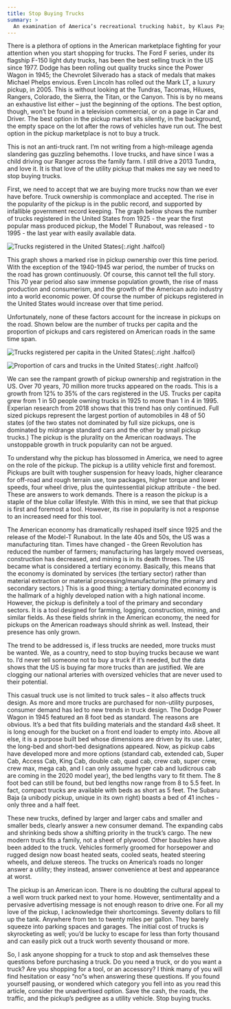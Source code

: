 ```yaml
---
title: Stop Buying Trucks
summary: >
  An examination of America’s recreational trucking habit, by Klaus Payne
---
```


There is a plethora of options in the American marketplace fighting for your
attention when you start shopping for trucks. The Ford F series, under its
flagship F-150 light duty trucks, has been the best selling truck in the US
since 1977. Dodge has been rolling out quality trucks since the Power Wagon in
1945; the Chevrolet Silverado has a stack of medals that makes Michael Phelps
envious. Even Lincoln has rolled out the Mark LT, a luxury pickup, in 2005. This
is without looking at the Tundras, Tacomas, Hiluxes, Rangers, Colorado, the
Sierra, the Titan, or the Canyon. This is by no means an exhaustive list either
– just the beginning of the options. The best option, though, won’t be found in
a television commercial, or on a page in Car and Driver. The best option in the
pickup market sits silently, in the background, the empty space on the lot after
the rows of vehicles have run out. The best option in the pickup marketplace is
not to buy a truck.

This is not an anti-truck rant. I’m not writing from a high-mileage agenda
slandering gas guzzling behemoths. I love trucks, and have since I was a child
driving our Ranger across the family farm. I still drive a 2013 Tundra, and love
it. It is that love of the utility pickup that makes me say we need to stop
buying trucks.

First, we need to accept that we are buying more trucks now than we ever have
before. Truck ownership is commonplace and accepted. The rise in the popularity
of the pickup is in the public record, and supported by infallible government
record keeping. The graph below shows the number of trucks registered in the
United States from 1925 - the year the first popular mass produced pickup, the
Model T Runabout, was released - to 1995 - the last year with easily available
data.

![Trucks registered in the United States][0]{:.right .halfcol}

This graph shows a marked rise in pickup ownership over this time period. With
the exception of the 1940-1945 war period, the number of trucks on the road has
grown continuously. Of course, this cannot tell the full story. This 70 year
period also saw immense population growth, the rise of mass production and
consumerism, and the growth of the American auto industry into a world economic
power. Of course the number of pickups registered in the United States would
increase over that time period.

Unfortunately, none of these factors account for the increase in pickups on the
road. Shown below are the number of trucks per capita and the proportion of
pickups and cars registered on American roads in the same time span.

![Trucks registered per capita in the United States][1]{:.right .halfcol}

![Proportion of cars and trucks in the United States][2]{:.right .halfcol}

We can see the rampant growth of pickup ownership and registration in the US.
Over 70 years, 70 million more trucks appeared on the roads. This is a growth
from 12% to 35% of the cars registered in the US. Trucks per capita grew from 1
in 50 people owning trucks in 1925 to more than 1 in 4 in 1995. Experian
research from 2018 shows that this trend has only continued. Full sized pickups
represent the largest portion of automobiles in 48 of 50 states (of the two
states not dominated by full size pickups, one is dominated by midrange standard
cars and the other by small pickup trucks.) The pickup is the plurality on the
American roadways. The unstoppable growth in truck popularity can not be argued.

To understand why the pickup has blossomed in America, we need to agree on the
role of the pickup. The pickup is a utility vehicle first and foremost. Pickups
are built with tougher suspension for heavy loads, higher clearance for off-road
and rough terrain use, tow packages, higher torque and lower speeds, four wheel
drive, plus the quintessential pickup attribute - the bed. These are answers to
work demands. There is a reason the pickup is a staple of the blue collar
lifestyle. With this in mind, we see that that pickup is first and foremost a
tool. However, its rise in popularity is not a response to an increased need for
this tool.

The American economy has dramatically reshaped itself since 1925 and the release
of the Model-T Runabout. In the late 40s and 50s, the US was a manufacturing
titan. Times have changed - the Green Revolution has reduced the number of
farmers; manufacturing has largely moved overseas, construction has decreased,
and mining is in its death throes. The US became what is considered a tertiary
economy. Basically, this means that the economy is dominated by services (the
tertiary sector) rather than material extraction or material
processing/manufacturing (the primary and secondary sectors.) This is a good
thing; a tertiary dominated economy is the hallmark of a highly developed nation
with a high national income. However, the pickup is definitely a tool of the
primary and secondary sectors. It is a tool designed for farming, logging,
construction, mining, and similar fields. As these fields shrink in the American
economy, the need for pickups on the American roadways should shrink as well.
Instead, their presence has only grown.

The trend to be addressed is, if less trucks are needed, more trucks must be
wanted. We, as a country, need to stop buying trucks because we want to. I’d
never tell someone not to buy a truck if it’s needed, but the data shows that
the US is buying far more trucks than are justified. We are clogging our
national arteries with oversized vehicles that are never used to their
potential.

This casual truck use is not limited to truck sales – it also affects truck
design. As more and more trucks are purchased for non-utility purposes, consumer
demand has led to new trends in truck design. The Dodge Power Wagon in 1945
featured an 8 foot bed as standard. The reasons are obvious. It’s a bed that
fits building materials and the standard 4x8 sheet. It is long enough for the
bucket on a front end loader to empty into. Above all else, it is a purpose
built bed whose dimensions are driven by its use. Later, the long-bed and
short-bed designations appeared. Now, as pickup cabs have developed more and
more options (standard cab, extended cab, Super Cab, Access Cab, King Cab,
double cab, quad cab, crew cab, super crew, crew max, mega cab, and I can only
assume hyper cab and ludicrous cab are coming in the 2020 model year), the bed
lengths vary to fit them. The 8 foot bed can still be found, but bed lengths now
range from 8 to 5.5 feet. In fact, compact trucks are available with beds as
short as 5 feet. The Subaru Baja (a unibody pickup, unique in its own right)
boasts a bed of 41 inches - only three and a half feet.

These new trucks, defined by larger and larger cabs and smaller and smaller
beds, clearly answer a new consumer demand. The expanding cabs and shrinking
beds show a shifting priority in the truck’s cargo. The new modern truck fits a
family, not a sheet of plywood. Other baubles have also been added to the truck.
Vehicles formerly groomed for horsepower and rugged design now boast heated
seats, cooled seats, heated steering wheels, and deluxe stereos. The trucks on
America’s roads no longer answer a utility; they instead, answer convenience at
best and appearance at worst.

The pickup is an American icon. There is no doubting the cultural appeal to a
well worn truck parked next to your home. However, sentimentality and a
pervasive advertising message is not enough reason to drive one. For all my love
of the pickup, I acknowledge their shortcomings. Seventy dollars to fill up the
tank. Anywhere from ten to twenty miles per gallon. They barely squeeze into
parking spaces and garages. The initial cost of trucks is skyrocketing as well;
you’d be lucky to escape for less than forty thousand and can easily pick out a
truck worth seventy thousand or more.

So, I ask anyone shopping for a truck to stop and ask themselves these questions
before purchasing a truck. Do you need a truck, or do you want a truck? Are you
shopping for a tool, or an accessory? I think many of you will find hesitation
or easy “no”s when answering these questions. If you found yourself pausing, or
wondered which category you fell into as you read this article, consider the
unadvertised option. Save the cash, the roads, the traffic, and the pickup’s
pedigree as a utility vehicle. Stop buying trucks.

[0]: ./2018-11-06-stop-buying-trucks/absolute.jpg
[1]: ./2018-11-06-stop-buying-trucks/per-capita.jpg
[2]: ./2018-11-06-stop-buying-trucks/proportional.jpg
